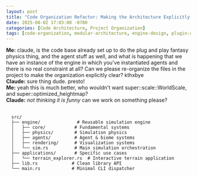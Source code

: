 ```yaml
---
layout: post
title: "Code Organization Refactor: Making the Architecture Explicitly Clear"
date: 2025-08-02 17:03:00 -0700
categories: [Code Architecture, Project Organization]
tags: [code-organization, modular-architecture, engine-design, plugin-architecture, fantasy-physics, agent-systems, super-scale-worldscale]
---
```


<div class="terminal-output">
<span class="symbol-info"><b>Me:</b></span> claude, is the code base already set up to do the plug and play fantasy physics thing, and the agent stuff as well, and what is happening that we have an instance of the engine in which you've instantiated agents and there is no real constraint at all? Can we please re-organize the files in the project to make the organization explicitly clear? kthxbye<br>
<span class="symbol-info"><b>Claude:</b></span> sure thing dude. presto!<br>
<span class="symbol-info"><b>Me:</b></span> yeah this is much better, who wouldn't want super::scale::WorldScale, and super::optimized_heightmap?<br>
<span class="symbol-info"><b>Claude:</b></span> <i>not thinking it is funny</i> can we work on something please?<br>
</div><br>

```
  src/
  ├── engine/              # Reusable simulation engine
  │   ├── core/           # Fundamental systems
  │   ├── physics/        # Simulation physics
  │   ├── agents/         # Agent & biome systems
  │   ├── rendering/      # Visualization systems
  │   └── sim.rs          # Main simulation orchestration
  ├── applications/       # Specific use cases
  │   └── terrain_explorer.rs  # Interactive terrain application
  ├── lib.rs             # Clean library API
  └── main.rs            # Minimal CLI dispatcher
```